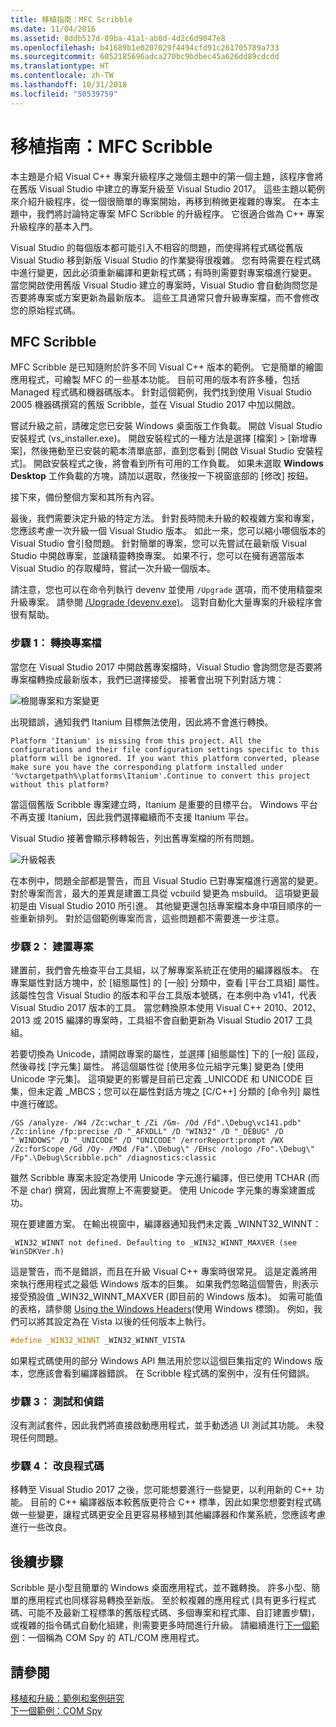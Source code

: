 ```yaml
---
title: 移植指南：MFC Scribble
ms.date: 11/04/2016
ms.assetid: 8ddb517d-89ba-41a1-ab0d-4d2c6d9047e8
ms.openlocfilehash: b41689b1e0207029f4494cfd91c261705789a733
ms.sourcegitcommit: 6052185696adca270bc9bdbec45a626dd89cdcdd
ms.translationtype: HT
ms.contentlocale: zh-TW
ms.lasthandoff: 10/31/2018
ms.locfileid: "50539759"
---
```

# <a name="porting-guide-mfc-scribble"></a>移植指南：MFC Scribble

本主題是介紹 Visual C++ 專案升級程序之幾個主題中的第一個主題，該程序會將在舊版 Visual Studio 中建立的專案升級至 Visual Studio 2017。 這些主題以範例來介紹升級程序，從一個很簡單的專案開始，再移到稍微更複雜的專案。 在本主題中，我們將討論特定專案 MFC Scribble 的升級程序。 它很適合做為 C++ 專案升級程序的基本入門。

Visual Studio 的每個版本都可能引入不相容的問題，而使得將程式碼從舊版 Visual Studio 移到新版 Visual Studio 的作業變得很複雜。 您有時需要在程式碼中進行變更，因此必須重新編譯和更新程式碼；有時則需要對專案檔進行變更。 當您開啟使用舊版 Visual Studio 建立的專案時，Visual Studio 會自動詢問您是否要將專案或方案更新為最新版本。 這些工具通常只會升級專案檔，而不會修改您的原始程式碼。

## <a name="mfc-scribble"></a>MFC Scribble

MFC Scribble 是已知隨附於許多不同 Visual C++ 版本的範例。 它是簡單的繪圖應用程式，可繪製 MFC 的一些基本功能。 目前可用的版本有許多種，包括 Managed 程式碼和機器碼版本。 針對這個範例，我們找到使用 Visual Studio 2005 機器碼撰寫的舊版 Scribble，並在 Visual Studio 2017 中加以開啟。

嘗試升級之前，請確定您已安裝 Windows 桌面版工作負載。 開啟 Visual Studio 安裝程式 (vs_installer.exe)。 開啟安裝程式的一種方法是選擇 [檔案] > [新增專案]，然後捲動至已安裝的範本清單底部，直到您看到 [開啟 Visual Studio 安裝程式]。 開啟安裝程式之後，將會看到所有可用的工作負載。 如果未選取 **Windows Desktop** 工作負載的方塊，請加以選取，然後按一下視窗底部的 [修改] 按鈕。

接下來，備份整個方案和其所有內容。

最後，我們需要決定升級的特定方法。 針對長時間未升級的較複雜方案和專案，您應該考慮一次升級一個 Visual Studio 版本。 如此一來，您可以縮小哪個版本的 Visual Studio 會引發問題。 針對簡單的專案，您可以先嘗試在最新版 Visual Studio 中開啟專案，並讓精靈轉換專案。 如果不行，您可以在擁有適當版本 Visual Studio 的存取權時，嘗試一次升級一個版本。

請注意，您也可以在命令列執行 devenv 並使用 `/Upgrade` 選項，而不使用精靈來升級專案。 請參閱 [/Upgrade (devenv.exe)](/visualstudio/ide/reference/upgrade-devenv-exe)。 這對自動化大量專案的升級程序會很有幫助。

### <a name="step-1-converting-the-project-file"></a>步驟 1： 轉換專案檔

當您在 Visual Studio 2017 中開啟舊專案檔時，Visual Studio 會詢問您是否要將專案檔轉換成最新版本，我們已選擇接受。 接著會出現下列對話方塊：

![檢閱專案和方案變更](../porting/media/scribbleprojectupgrade.PNG "ScribbleProjectUpgrade")

出現錯誤，通知我們 Itanium 目標無法使用，因此將不會進行轉換。

```Output
Platform 'Itanium' is missing from this project. All the configurations and their file configuration settings specific to this platform will be ignored. If you want this platform converted, please make sure you have the corresponding platform installed under '%vctargetpath%\platforms\Itanium'.Continue to convert this project without this platform?
```

當這個舊版 Scribble 專案建立時，Itanium 是重要的目標平台。 Windows 平台不再支援 Itanium，因此我們選擇繼續而不支援 Itanium 平台。

Visual Studio 接著會顯示移轉報告，列出舊專案檔的所有問題。

![升級報表](../porting/media/scribblemigrationreport.PNG "ScribbleMigrationReport")

在本例中，問題全部都是警告，而且 Visual Studio 已對專案檔進行適當的變更。 對於專案而言，最大的差異是建置工具從 vcbuild 變更為 msbuild。 這項變更最初是由 Visual Studio 2010 所引進。 其他變更還包括專案檔本身中項目順序的一些重新排列。 對於這個範例專案而言，這些問題都不需要進一步注意。

### <a name="step-2-getting-it-to-build"></a>步驟 2： 建置專案

建置前，我們會先檢查平台工具組，以了解專案系統正在使用的編譯器版本。 在專案屬性對話方塊中，於 [組態屬性] 的 [一般] 分類中，查看 [平台工具組] 屬性。 該屬性包含 Visual Studio 的版本和平台工具版本號碼，在本例中為 v141，代表 Visual Studio 2017 版本的工具。 當您轉換原本使用 Visual C++ 2010、2012、2013 或 2015 編譯的專案時，工具組不會自動更新為 Visual Studio 2017 工具組。

若要切換為 Unicode，請開啟專案的屬性，並選擇 [組態屬性] 下的 [一般] 區段，然後尋找 [字元集] 屬性。 將這個屬性從 [使用多位元組字元集] 變更為 [使用 Unicode 字元集]。 這項變更的影響是目前已定義 _UNICODE 和 UNICODE 巨集，但未定義 _MBCS；您可以在屬性對話方塊之 [C/C++] 分類的 [命令列] 屬性中進行確認。

```Output
/GS /analyze- /W4 /Zc:wchar_t /Zi /Gm- /Od /Fd".\Debug\vc141.pdb" /Zc:inline /fp:precise /D "_AFXDLL" /D "WIN32" /D "_DEBUG" /D "_WINDOWS" /D "_UNICODE" /D "UNICODE" /errorReport:prompt /WX /Zc:forScope /Gd /Oy- /MDd /Fa".\Debug\" /EHsc /nologo /Fo".\Debug\" /Fp".\Debug\Scribble.pch" /diagnostics:classic
```

雖然 Scribble 專案未設定為使用 Unicode 字元進行編譯，但已使用 TCHAR (而不是 char) 撰寫，因此實際上不需要變更。 使用 Unicode 字元集的專案建置成功。

現在要建置方案。 在輸出視窗中，編譯器通知我們未定義 _WINNT32_WINNT：

```Output
_WIN32_WINNT not defined. Defaulting to _WIN32_WINNT_MAXVER (see WinSDKVer.h)
```

這是警告，而不是錯誤，而且在升級 Visual C++ 專案時很常見。 這是定義將用來執行應用程式之最低 Windows 版本的巨集。 如果我們忽略這個警告，則表示接受預設值 _WIN32_WINNT_MAXVER (即目前的 Windows 版本)。 如需可能值的表格，請參閱 [Using the Windows Headers](/windows/desktop/WinProg/using-the-windows-headers)(使用 Windows 標頭)。 例如，我們可以將其設定為在 Vista 以後的任何版本上執行。

```cpp
#define _WIN32_WINNT _WIN32_WINNT_VISTA
```

如果程式碼使用的部分 Windows API 無法用於您以這個巨集指定的 Windows 版本，您應該會看到編譯器錯誤。 在 Scribble 程式碼的案例中，沒有任何錯誤。

### <a name="step-3-testing-and-debugging"></a>步驟 3： 測試和偵錯

沒有測試套件，因此我們將直接啟動應用程式，並手動透過 UI 測試其功能。 未發現任何問題。

### <a name="step-4-improve-the-code"></a>步驟 4： 改良程式碼

移轉至 Visual Studio 2017 之後，您可能想要進行一些變更，以利用新的 C++ 功能。 目前的 C++ 編譯器版本較舊版更符合 C++ 標準，因此如果您想要對程式碼做一些變更，讓程式碼更安全且更容易移植到其他編譯器和作業系統，您應該考慮進行一些改良。

## <a name="next-steps"></a>後續步驟

Scribble 是小型且簡單的 Windows 桌面應用程式，並不難轉換。 許多小型、簡單的應用程式也同樣容易轉換至新版。  至於較複雜的應用程式 (具有更多行程式碼、可能不及最新工程標準的舊版程式碼、多個專案和程式庫、自訂建置步驟)，或複雜的指令碼式自動化組建，則需要更多時間進行升級。 請繼續進行[下一個範例](../porting/porting-guide-com-spy.md)：一個稱為 COM Spy 的 ATL/COM 應用程式。

## <a name="see-also"></a>請參閱

[移植和升級：範例和案例研究](../porting/porting-and-upgrading-examples-and-case-studies.md)<br/>
[下一個範例：COM Spy](../porting/porting-guide-com-spy.md)